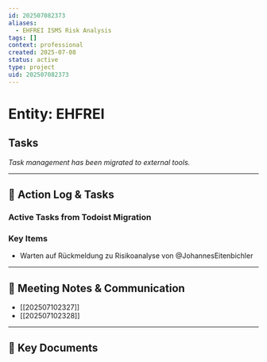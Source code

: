 ```yaml
---
id: 202507082373
aliases:
  - EHFREI ISMS Risk Analysis
tags: []
context: professional
created: 2025-07-08
status: active
type: project
uid: 202507082373
---
```


# Entity: EHFREI

## Tasks

_Task management has been migrated to external tools._

---

## 📝 Action Log & Tasks

### Active Tasks from Todoist Migration

### Key Items

- Warten auf Rückmeldung zu Risikoanalyse von @JohannesEitenbichler

---

## 💬 Meeting Notes & Communication

- [[202507102327]]
- [[202507102328]]

---

## 📎 Key Documents
